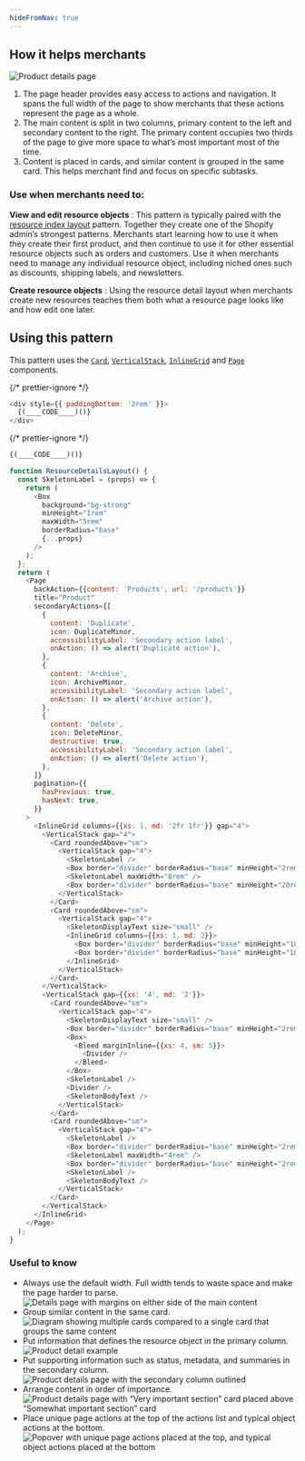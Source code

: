 ```yaml
---
hideFromNav: true
---
```


<HowItHelps>

## How it helps merchants

![Product details page](/images/patterns/resource-details-layout/resource-detail-cover-image.png)

1. The page header provides easy access to actions and navigation. It spans the full width of the page to show merchants that these actions represent the page as a whole.
2. The main content is split in two columns, primary content to the left and secondary content to the right. The primary content occupies two thirds of the page to give more space to what’s most important most of the time.
3. Content is placed in cards, and similar content is grouped in the same card. This helps merchant find and focus on specific subtasks.

<DefinitionTable>

### Use when merchants need to:

**View and edit resource objects**
: This pattern is typically paired with the [resource index layout](/patterns/resource-index-layout) pattern. Together they create one of the Shopify admin’s strongest patterns. Merchants start learning how to use it when they create their first product, and then continue to use it for other essential resource objects such as orders and customers. Use it when merchants need to manage any individual resource object, including niched ones such as discounts, shipping labels, and newsletters.

**Create resource objects**
: Using the resource detail layout when merchants create new resources teaches them both what a resource page looks like and how edit one later.

</DefinitionTable>
</HowItHelps>
<Usage>

## Using this pattern

This pattern uses the [`Card`](/components/layout-and-structure/card), [`VerticalStack`](/components/layout-and-structure/vertical-stack), [`InlineGrid`](/components/layout-and-structure/inline-grid) and [`Page`](/components/layout-and-structure/page) components.

{/* prettier-ignore */}
```javascript {"type":"previewContext","for":"example"}
<div style={{ paddingBottom: '2rem' }}>
  {(____CODE____)()}
</div>
```

{/* prettier-ignore */}
```javascript {"type":"sandboxContext","for":"example"}
{(____CODE____)()}
```

```javascript {"type":"livePreview","id":"example"}
function ResourceDetailsLayout() {
  const SkeletonLabel = (props) => {
    return (
      <Box
        background="bg-strong"
        minHeight="1rem"
        maxWidth="5rem"
        borderRadius="base"
        {...props}
      />
    );
  };
  return (
    <Page
      backAction={{content: 'Products', url: '/products'}}
      title="Product"
      secondaryActions={[
        {
          content: 'Duplicate',
          icon: DuplicateMinor,
          accessibilityLabel: 'Secondary action label',
          onAction: () => alert('Duplicate action'),
        },
        {
          content: 'Archive',
          icon: ArchiveMinor,
          accessibilityLabel: 'Secondary action label',
          onAction: () => alert('Archive action'),
        },
        {
          content: 'Delete',
          icon: DeleteMinor,
          destructive: true,
          accessibilityLabel: 'Secondary action label',
          onAction: () => alert('Delete action'),
        },
      ]}
      pagination={{
        hasPrevious: true,
        hasNext: true,
      }}
    >
      <InlineGrid columns={{xs: 1, md: '2fr 1fr'}} gap="4">
        <VerticalStack gap="4">
          <Card roundedAbove="sm">
            <VerticalStack gap="4">
              <SkeletonLabel />
              <Box border="divider" borderRadius="base" minHeight="2rem" />
              <SkeletonLabel maxWidth="8rem" />
              <Box border="divider" borderRadius="base" minHeight="20rem" />
            </VerticalStack>
          </Card>
          <Card roundedAbove="sm">
            <VerticalStack gap="4">
              <SkeletonDisplayText size="small" />
              <InlineGrid columns={{xs: 1, md: 2}}>
                <Box border="divider" borderRadius="base" minHeight="10rem" />
                <Box border="divider" borderRadius="base" minHeight="10rem" />
              </InlineGrid>
            </VerticalStack>
          </Card>
        </VerticalStack>
        <VerticalStack gap={{xs: '4', md: '2'}}>
          <Card roundedAbove="sm">
            <VerticalStack gap="4">
              <SkeletonDisplayText size="small" />
              <Box border="divider" borderRadius="base" minHeight="2rem" />
              <Box>
                <Bleed marginInline={{xs: 4, sm: 5}}>
                  <Divider />
                </Bleed>
              </Box>
              <SkeletonLabel />
              <Divider />
              <SkeletonBodyText />
            </VerticalStack>
          </Card>
          <Card roundedAbove="sm">
            <VerticalStack gap="4">
              <SkeletonLabel />
              <Box border="divider" borderRadius="base" minHeight="2rem" />
              <SkeletonLabel maxWidth="4rem" />
              <Box border="divider" borderRadius="base" minHeight="2rem" />
              <SkeletonLabel />
              <SkeletonBodyText />
            </VerticalStack>
          </Card>
        </VerticalStack>
      </InlineGrid>
    </Page>
  );
}
```

</Usage>
<UsefulToKnow>

### Useful to know

- <span>Always use the default width. Full width tends to waste space and make the page harder to parse.</span> ![Details page with margins on either side of the main content](/images/patterns/resource-details-layout/resource-detail-usage-1.png)
- <span>Group similar content in the same card.</span> ![Diagram showing multiple cards compared to a single card that groups the same content](/images/patterns/resource-details-layout/resource-detail-usage-2.png)
- <span>Put information that defines the resource object in the primary column.</span> ![Product detail example](/images/patterns/resource-details-layout/resource-detail-usage-3.png)
- <span>Put supporting information such as status, metadata, and summaries in the secondary column.</span> ![Product details page with the secondary column outlined](/images/patterns/resource-details-layout/resource-detail-usage-4.png)
- <span>Arrange content in order of importance.</span> ![Product details page with “Very important section” card placed above “Somewhat important section” card](/images/patterns/resource-details-layout/resource-detail-usage-5.png)
- <span>Place unique page actions at the top of the actions list and typical object actions at the bottom.</span> ![Popover with unique page actions placed at the top, and typical object actions placed at the bottom](/images/patterns/resource-details-layout/resource-detail-usage-6.png)

</UsefulToKnow>
